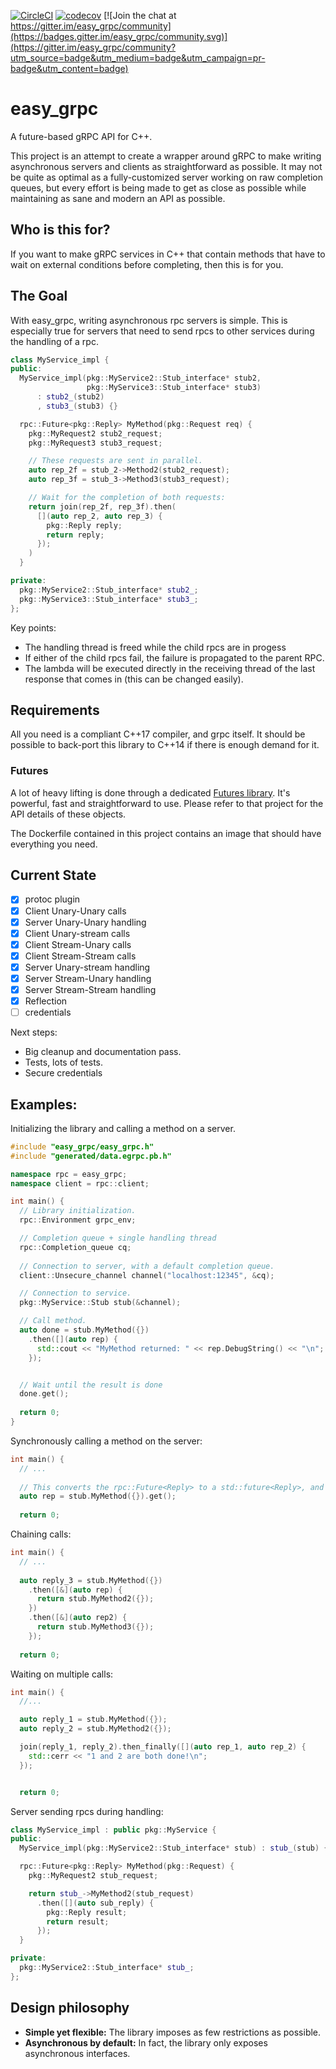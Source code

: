 [![CircleCI](https://circleci.com/gh/FrancoisChabot/easy_grpc.svg?style=svg)](https://circleci.com/gh/FrancoisChabot/easy_grpc)
[![codecov](https://codecov.io/gh/FrancoisChabot/easy_grpc/branch/master/graph/badge.svg)](https://codecov.io/gh/FrancoisChabot/easy_grpc) [![Join the chat at https://gitter.im/easy_grpc/community](https://badges.gitter.im/easy_grpc/community.svg)](https://gitter.im/easy_grpc/community?utm_source=badge&utm_medium=badge&utm_campaign=pr-badge&utm_content=badge)

# easy_grpc

A future-based gRPC API for C++.

This project is an attempt to create a wrapper around gRPC to make
writing asynchronous servers and clients as straightforward as possible. It may not
be quite as optimal as a fully-customized server working on raw completion 
queues, but every effort is being made to get as close as possible while
maintaining as sane and modern an API as possible.

## Who is this for?

If you want to make gRPC services in C++ that contain methods that 
have to wait on external conditions before completing, then this is for you.

## The Goal

With easy_grpc, writing asynchronous rpc servers is simple. This is especially true for
servers that need to send rpcs to other services during the handling of a rpc.


```cpp
class MyService_impl {
public:
  MyService_impl(pkg::MyService2::Stub_interface* stub2, 
                 pkg::MyService3::Stub_interface* stub3) 
      : stub2_(stub2)
      , stub3_(stub3) {}

  rpc::Future<pkg::Reply> MyMethod(pkg::Request req) {
    pkg::MyRequest2 stub2_request;
    pkg::MyRequest3 stub3_request;

    // These requests are sent in parallel.
    auto rep_2f = stub_2->Method2(stub2_request);
    auto rep_3f = stub_3->Method3(stub3_request);

    // Wait for the completion of both requests:
    return join(rep_2f, rep_3f).then(
      [](auto rep_2, auto rep_3) {
        pkg::Reply reply;
        return reply;
      });
    )
  }

private:
  pkg::MyService2::Stub_interface* stub2_;
  pkg::MyService3::Stub_interface* stub3_;
};
```

Key points:
- The handling thread is freed while the child rpcs are in progess
- If either of the child rpcs fail, the failure is propagated to the parent RPC.
- The lambda will be executed directly in the receiving thread of the last response
  that comes in (this can be changed easily).

## Requirements

All you need is a compliant C++17 compiler, and grpc itself. It should be possible to back-port this library to C++14 if there is enough demand for it.

### Futures

A lot of heavy lifting is done through a dedicated [Futures library](https://github.com/FrancoisChabot/variadic_future). It's powerful, fast and straightforward to use. Please refer to that project for the API details of these objects.

The Dockerfile contained in this project contains an image that should have everything you need.

## Current State

- [x] protoc plugin
- [x] Client Unary-Unary calls
- [x] Server Unary-Unary handling
- [x] Client Unary-stream calls
- [x] Client Stream-Unary calls
- [x] Client Stream-Stream calls
- [x] Server Unary-stream handling
- [x] Server Stream-Unary handling
- [x] Server Stream-Stream handling
- [x] Reflection
- [ ] credentials

Next steps:
- Big cleanup and documentation pass.
- Tests, lots of tests.
- Secure credentials

## Examples:

Initializing the library and calling a method on a server.

```cpp
#include "easy_grpc/easy_grpc.h"
#include "generated/data.egrpc.pb.h"

namespace rpc = easy_grpc;
namespace client = rpc::client;

int main() {
  // Library initialization.
  rpc::Environment grpc_env;

  // Completion queue + single handling thread
  rpc::Completion_queue cq;
  
  // Connection to server, with a default completion queue.
  client::Unsecure_channel channel("localhost:12345", &cq);

  // Connection to service.
  pkg::MyService::Stub stub(&channel);

  // Call method.
  auto done = stub.MyMethod({})
    .then([](auto rep) {
      std::cout << "MyMethod returned: " << rep.DebugString() << "\n";
    });


  // Wait until the result is done
  done.get();
  
  return 0;
}
```

Synchronously calling a method on the server: 

```cpp
int main() {
  // ...
  
  // This converts the rpc::Future<Reply> to a std::future<Reply>, and calls get() on it.
  auto rep = stub.MyMethod({}).get();
  
  return 0;
```

Chaining calls:

```cpp
int main() {
  // ...
  
  auto reply_3 = stub.MyMethod({})
    .then([&](auto rep) {
      return stub.MyMethod2({});
    })
    .then([&](auto rep2) {
      return stub.MyMethod3({});
    });
  
  return 0;
```


Waiting on multiple calls:

```cpp
int main() {
  //...

  auto reply_1 = stub.MyMethod({});
  auto reply_2 = stub.MyMethod2({});

  join(reply_1, reply_2).then_finally([](auto rep_1, auto rep_2) {
    std::cerr << "1 and 2 are both done!\n";
  });


  return 0;
```

Server sending rpcs during handling:

```cpp
class MyService_impl : public pkg::MyService {
public:
  MyService_impl(pkg::MyService2::Stub_interface* stub) : stub_(stub) {}

  rpc::Future<pkg::Reply> MyMethod(pkg::Request) {
    pkg::MyRequest2 stub_request;

    return stub_->MyMethod2(stub_request)
      .then([](auto sub_reply) {
        pkg::Reply result;
        return result;
      });
  }

private:
  pkg::MyService2::Stub_interface* stub_;
};
```

## Design philosophy

* **Simple yet flexible:** The library imposes as few restrictions as possible.
* **Asynchronous by default:** In fact, the library only exposes asynchronous interfaces. 

